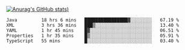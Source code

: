 [![Anurag's GitHub stats](https://github-readme-stats.vercel.app/api?username=Old-Camel&show_icons=true&theme=dark))](https://github.com/anuraghazra/github-readme-stats)
<!--START_SECTION:waka-->
```text
Java         18 hrs 6 mins   ████████████████▓░░░░░░░░   67.19 % 
XML          3 hrs 36 mins   ███▒░░░░░░░░░░░░░░░░░░░░░   13.40 % 
YAML         1 hr 45 mins    █▓░░░░░░░░░░░░░░░░░░░░░░░   06.51 % 
Properties   1 hr 35 mins    █▒░░░░░░░░░░░░░░░░░░░░░░░   05.91 % 
TypeScript   55 mins         █░░░░░░░░░░░░░░░░░░░░░░░░   03.40 % 
```
<!--END_SECTION:waka-->

